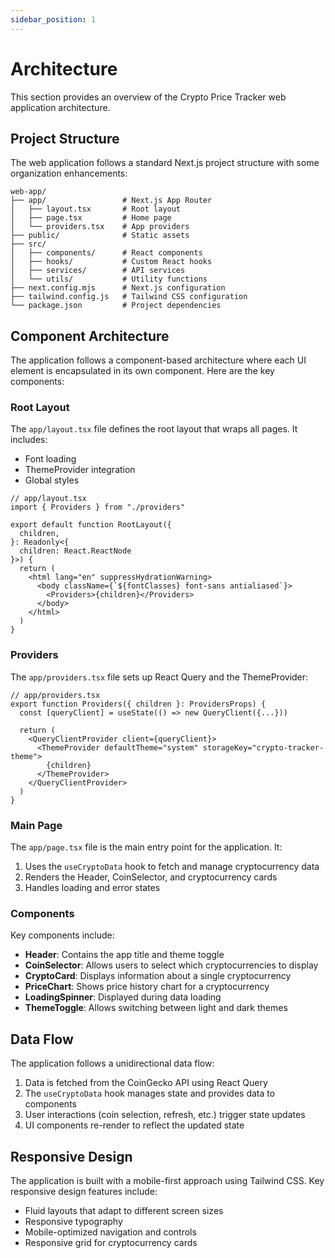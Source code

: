 ```yaml
---
sidebar_position: 1
---
```


# Architecture

This section provides an overview of the Crypto Price Tracker web application architecture.

## Project Structure

The web application follows a standard Next.js project structure with some organization enhancements:

```
web-app/
├── app/                 # Next.js App Router
│   ├── layout.tsx       # Root layout
│   ├── page.tsx         # Home page
│   └── providers.tsx    # App providers
├── public/              # Static assets
├── src/
│   ├── components/      # React components
│   ├── hooks/           # Custom React hooks
│   ├── services/        # API services
│   └── utils/           # Utility functions
├── next.config.mjs      # Next.js configuration
├── tailwind.config.js   # Tailwind CSS configuration
└── package.json         # Project dependencies
```

## Component Architecture

The application follows a component-based architecture where each UI element is encapsulated in its own component. Here are the key components:

### Root Layout

The `app/layout.tsx` file defines the root layout that wraps all pages. It includes:

- Font loading
- ThemeProvider integration
- Global styles

```tsx
// app/layout.tsx
import { Providers } from "./providers"

export default function RootLayout({
  children,
}: Readonly<{
  children: React.ReactNode
}>) {
  return (
    <html lang="en" suppressHydrationWarning>
      <body className={`${fontClasses} font-sans antialiased`}>
        <Providers>{children}</Providers>
      </body>
    </html>
  )
}
```

### Providers

The `app/providers.tsx` file sets up React Query and the ThemeProvider:

```tsx
// app/providers.tsx
export function Providers({ children }: ProvidersProps) {
  const [queryClient] = useState(() => new QueryClient({...}))

  return (
    <QueryClientProvider client={queryClient}>
      <ThemeProvider defaultTheme="system" storageKey="crypto-tracker-theme">
        {children}
      </ThemeProvider>
    </QueryClientProvider>
  )
}
```

### Main Page

The `app/page.tsx` file is the main entry point for the application. It:

1. Uses the `useCryptoData` hook to fetch and manage cryptocurrency data
2. Renders the Header, CoinSelector, and cryptocurrency cards
3. Handles loading and error states

### Components

Key components include:

- **Header**: Contains the app title and theme toggle
- **CoinSelector**: Allows users to select which cryptocurrencies to display
- **CryptoCard**: Displays information about a single cryptocurrency
- **PriceChart**: Shows price history chart for a cryptocurrency
- **LoadingSpinner**: Displayed during data loading
- **ThemeToggle**: Allows switching between light and dark themes

## Data Flow

The application follows a unidirectional data flow:

1. Data is fetched from the CoinGecko API using React Query
2. The `useCryptoData` hook manages state and provides data to components
3. User interactions (coin selection, refresh, etc.) trigger state updates
4. UI components re-render to reflect the updated state

## Responsive Design

The application is built with a mobile-first approach using Tailwind CSS. Key responsive design features include:

- Fluid layouts that adapt to different screen sizes
- Responsive typography
- Mobile-optimized navigation and controls
- Responsive grid for cryptocurrency cards